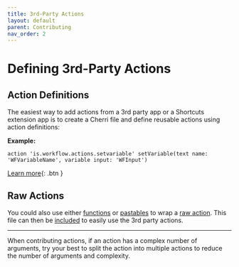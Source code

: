 ```yaml
---
title: 3rd-Party Actions
layout: default
parent: Contributing
nav_order: 2
---
```


# Defining 3rd-Party Actions

## Action Definitions

The easiest way to add actions from a 3rd party app or a Shortcuts extension app is to create a Cherri file and define reusable actions using action definitions:

**Example:**

```
action 'is.workflow.actions.setvariable' setVariable(text name: 'WFVariableName', variable input: 'WFInput')
```

[Learn more](/language/action-definitions){: .btn }

## Raw Actions

You could also use either [functions](/language/functions) or [pastables](/language/copy-paste) to wrap a [raw action](/language/raw-actions). This file can then be [included](/language/includes) to easily use the 3rd party actions.

---

When contributing actions, if an action has a complex number of arguments, try your best to split the action into
multiple actions to reduce the number of arguments and complexity.
